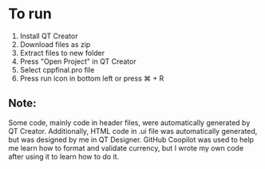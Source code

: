# To run
1. Install QT Creator
2. Download files as zip
3. Extract files to new folder
4. Press "Open Project" in QT Creator
5. Select cppfinal.pro file
6. Press run icon in bottom left or press ⌘ + R

## Note:
Some code, mainly code in header files, were automatically generated by QT Creator. Additionally, HTML code in .ui file was automatically generated, but was designed by me in QT Designer.
GitHub Coopilot was used to help me learn how to format and validate currency, but I wrote my own code after using it to learn how to do it.
